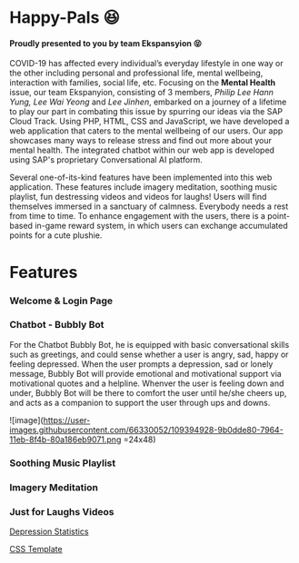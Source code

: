 # Happy-Pals :laughing:
#### Proudly presented to you by team Ekspansyion :stuck_out_tongue_closed_eyes:

COVID-19 has affected every individual’s everyday lifestyle in one way or the other including personal and professional life, mental wellbeing, interaction with families, social life, etc. Focusing on the **Mental Health** issue, our team Ekspanyion, consisting of 3 members, *Philip Lee Hann Yung, Lee Wai Yeong* and *Lee Jinhen*, embarked on a journey of a lifetime to play our part in combating this issue by spurring our ideas via the SAP Cloud Track. Using PHP, HTML, CSS and JavaScript, we have developed a web application that caters to the mental wellbeing of our users. Our app showcases many ways to release stress and find out more about your mental health. The integrated chatbot within our web app is developed using SAP's proprietary Conversational AI platform.

Several one-of-its-kind features have been implemented into this web application. These features include imagery meditation, soothing music playlist, fun destressing videos and videos for laughs! Users will find themselves immersed in a sanctuary of calmness. Everybody needs a rest from time to time. To enhance engagement with the users, there is a point-based in-game reward system, in which users can exchange accumulated points for a cute plushie.

# Features

### Welcome & Login Page



### Chatbot - Bubbly Bot

For the Chatbot Bubbly Bot, he is equipped with basic conversational skills such as greetings, and could sense whether a user is angry, sad, happy or feeling depressed. When the user prompts a depression, sad or lonely message, Bubbly Bot will provide emotional and motivational support via motivational quotes and a helpline. Whenver the user is feeling down and under, Bubbly Bot will be there to comfort the user until he/she cheers up, and acts as a companion to support the user through ups and downs.

![image](https://user-images.githubusercontent.com/66330052/109394928-9b0dde80-7964-11eb-8f4b-80a186eb9071.png =24x48)

### Soothing Music Playlist

### Imagery Meditation 

### Just for Laughs Videos


[Depression Statistics](https://www.google.com/search?q=mental+health+age-groups&rlz=1C1CHBF_enMY868MY868&oq=mental+health+age-groups&aqs=chrome..69i57j0i22i30l4j0i390l3.6415j0j7&sourceid=chrome&ie=UTF-8)

[CSS Template](https://nicepage.com/s/206881/tours-nature-and-widlife-css-template)
